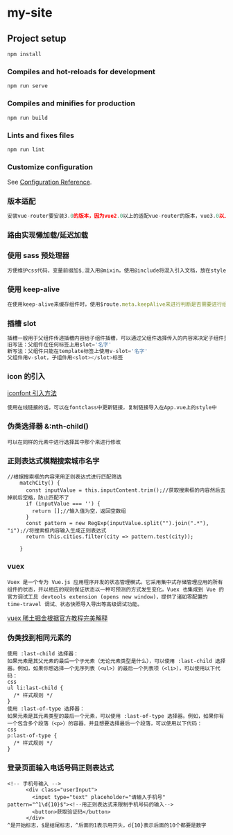 # my-site

## Project setup

```
npm install
```

### Compiles and hot-reloads for development

```
npm run serve
```

### Compiles and minifies for production

```
npm run build
```

### Lints and fixes files

```
npm run lint
```

### Customize configuration

See [Configuration Reference](https://cli.vuejs.org/config/).

### 版本适配

```javascript
安装vue-router要安装3.0的版本，因为vue2.0以上的适配vue-router的版本，vue3.0以上的适配vue-router4.0以上的版本
```

### 路由实现懒加载/延迟加载

### 使用 sass 预处理器

```javascript
方便维护css代码，变量前缀加$,混入用@mixin，使用@include将混入引入文档，放在style文件夹里（记得加lang="scss"）
```

### 使用 keep-alive

```javascript
在使用keep-alive来缓存组件时，使用$route.meta.keepAlive来进行判断是否需要进行组件缓存，需要的话得在router.js上的路由跳转那加上meta:[keepAlive：true]
```

### 插槽 slot

```javascript
插槽一般用于父组件传递插槽内容给子组件插槽，可以通过父组件选择传入的内容来决定子组件显示的内容，这样提高了利用率，也不用重复定义相同的子组件
旧写法：父组件在任何标签上用slot='名字'
新写法：父组件只能在template标签上使用v-slot='名字'
父组件用v-slot，子组件用<slot></slot>标签
```

### icon 的引入

[iconfont 引入方法](https://blog.csdn.net/qq_35430000/article/details/87103050 "https://blog.csdn.net/qq_35430000/article/details/87103050")

```plaintext
使用在线链接的话，可以在fontclass中更新链接，复制链接导入在App.vue上的style中
```

### 伪类选择器 &:nth-child()

```plaintext
可以在同样的元素中进行选择其中那个来进行修改
```

### 正则表达式模糊搜索城市名字

```
//根据搜索框的内容来用正则表达式进行匹配筛选
    matchCity() {
      const inputValue = this.inputContent.trim();//获取搜索框的内容然后去掉前后空格，防止匹配不了
      if (inputValue === '') {
        return [];//输入值为空，返回空数组
      }
      const pattern = new RegExp(inputValue.split("").join(".*"), "i");//将搜索框内容输入生成正则表达式
      return this.cities.filter(city => pattern.test(city));

    }
```

### vuex

```
Vuex 是一个专为 Vue.js 应用程序开发的状态管理模式。它采用集中式存储管理应用的所有组件的状态，并以相应的规则保证状态以一种可预测的方式发生变化。Vuex 也集成到 Vue 的官方调试工具 devtools extension (opens new window)，提供了诸如零配置的 time-travel 调试、状态快照导入导出等高级调试功能。
```

[vuex 稀土掘金根据官方教程完美解释](https://juejin.cn/post/6928468842377117709)

### 伪类找到相同元素的

```plaintext
使用 :last-child 选择器：
如果元素是其父元素的最后一个子元素（无论元素类型是什么），可以使用 :last-child 选择器。例如，如果你想选择一个无序列表（<ul>）的最后一个列表项（<li>），可以使用以下代码：
css
ul li:last-child {
  /* 样式规则 */
}
使用 :last-of-type 选择器：
如果元素是其元素类型的最后一个元素，可以使用 :last-of-type 选择器。例如，如果你有一个包含多个段落（<p>）的容器，并且想要选择最后一个段落，可以使用以下代码：
css
p:last-of-type {
  /* 样式规则 */
}
```

### 登录页面输入电话号码正则表达式

```
<!-- 手机号输入 -->
      <div class="userInput">
        <input type="text" placeholder="请输入手机号" pattern="^1\d{10}$"><!--用正则表达式来限制手机号码的输入-->
        <button>获取验证码</button>
      </div>
^是开始标志，$是结尾标志，^后面的1表示用开头，d{10}表示后面的10个都要是数字
```
